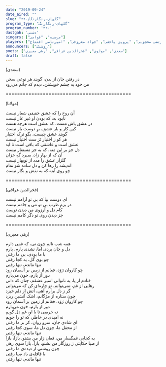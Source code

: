 ```yaml
---
date: "2019-09-24"
date_aired: ""
slug: "گلهای-رنگارنگ/۲۲۰"
program_type: "گلهای-رنگارنگ"
program_number: '۲۲۰'
dastgah: 'دشتی'
singers: ["مرضیه", "قوامی"]
players: ["مرتضی محجوبی", "پرویز یاحقی", "جواد معروفی", "امیرناصر افتتاح"]
announcers: ["روشنک"]
poets: ["سعدی", "مولوی", "فخرالدین عراقی", "رهی معیری"]
draft: false
---
```


(سعدی)  

در رفتن جان از بدن، گویند هر نوعی سخن  
من خود به چشم خویشتن، دیدم که جانم می‌رود  

============================================  

(مولانا)  

آن روح را که عشق حقیقی شعار نیست  
نابود به، که بودن او غیر عار نیست  
در عشق باش مست، که عشق است هرچه هست  
کین کار و بار عشق، برِ دوست بار نیست  
گویند عشق چیست، بگو ترک اختیار  
هر کو ز اختیار نَرَ ست اختیار نیست  
عشق است و عاشقی که باقی است تا ابد  
دل جز بر این منه، که به جز مستعار نیست  
آن که از بهار زاد، بمیرد گهِ خزان  
گلزار عشق را مدد از نوبهار نیست  
اندیشه را رها کن و دل ساده شو تمام  
چو روی آینه که به نقش و نگار نیست  

============================================  

(فخرالدین عراقی)  

ای دوست بیا که بی تو آرامم نیست  
در بزمِ طرب بی تو می و جامم نیست  
کام دل و آرزوی من دیدن توست  
جز دیدن روی تو دگر کامم نیست  

============================================  

(رهی معیری)  

همه شب نالم چون نی، که غمی دارم  
دل و جان بردی اما، نشدی یارم، یارم  
با ما بودی، بی ما رفتی  
چو بوی گل، به کجا رفتی  
تنها ماندم، تنها رفتی  
چو کاروان رَوَد، فغانم از زمین بر آسمان رود  
دور از یارم، خون می‌بارم  
فتادم از پا، به ناتوانی اسیر عشقم، چنان که دانی  
رهایی از غم، نمی‌توانم، تو چاره‌ای کن که می‌توانی  
گر ز دل برآرم آهی، آتش از دلم خیزد  
چون ستاره از مژگانم، اشک آتشین ریزد  
چو کاروان رَوَد، فغانم از زمین بر آسمان رود  
دور از یارم، خون می‌بارم  
نه حریفی تا با او، غم دل گویم  
نه امیدی در خاطر، که تو را جویم  
ای شادی جان، سرو روان، کز بر ما رفتی  
از محفل ما، چون دل ما، سوی کجا رفتی  
تنها ماندم، تنها رفتی  
به کجایی غمگسار من، فغان زار من بشنو، بازآ، بازآ  
از صبا حکایتی ز روزگار من بشنو، بازآ، بازآ سوی رهی  
چون روشنی از دیده‌ی ما رفتی  
با قافله‌ی باد صبا رفتی  
تنها ماندم، تنها رفتی  
